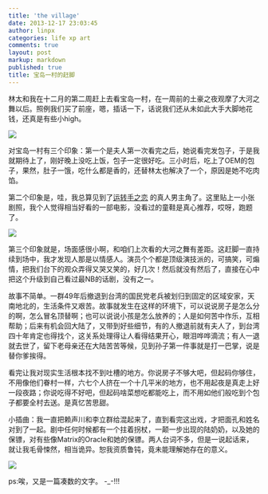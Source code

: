 ```yaml
---
title: 'the village'
date: 2013-12-17 23:03:45
author: linpx
categories: life xp art
comments: true
layout: post
markup: markdown
published: true
title: 宝岛一村的赶脚
---
```

林太和我在十二月的第二周赶上去看宝岛一村，在一周前的土豪之夜观摩了大河之舞以后。照例我们买了前座，嗯，插话一下，话说我们还从未如此大手大脚地花钱，还真是有些小high。


![](http://farm4.staticflickr.com/3746/11420153213_78d8fa85af_b.jpg)



对宝岛一村有三个印象：第一个是夫人第一次看完之后，她说看完发包子，于是我就期待上了，刚好晚上没吃上饭，包子一定很好吃。三小时后，吃上了OEM的包子，果然，肚子一饿，吃什么都是香的，还替林太也解决了一个，原因是她不吃肉馅。


第二个印象是，哇，我总算见到了[运转手之恋](
http://baike.baidu.com/link?url=UZuAtjJxtNTUNF1wpZO5QDYmUykfcQsvJl1EEFmLbKyENWBwbO3RETCt52AGglf7)
的真人男主角了。这里贴上一小张剧照，我个人觉得相当好看的一部电影，没看过的童鞋是真心推荐，哎呀，跑题了。


![](http://farm8.staticflickr.com/7353/11419689223_b4d1dd42dd_o.jpg)


第三个印象就是，场面感很小啊，和咱们上次看的大河之舞有差距。这赶脚一直持续到场中，我才发现人那是以情感人。演员个个都是顶级演技派的，可搞笑，可煽情，把我们台下的观众弄得又哭又笑的，好几次！然后就没有然后了，直接在心中把这个升级到自己看过最NB的话剧，没有之一。


故事不简单。一群49年后撤退到台湾的国民党老兵被划归到固定的区域安家，天南地北的，生活条件又艰苦。故事就发生在这样的环境下，可以说说房子是怎么分的啊，怎么冒名顶替啊；也可以说说小孩是怎么放养的；人是如何苦中作乐，互相帮助；后来有机会回大陆了，又带到好些细节，有的人撤退前就有夫人了，到台湾四十年肯定也得找个，这关系处理得让人看得结果开心，眼泪哗哗滴流；有人一退就去世了，留下老母亲还在大陆苦苦等候，见到孙子第一件事就是打一巴掌，说是替你爹挨得。


看完让我对现实生活根本找不到吐槽的地方。你说房子不够大吧，但起码你够住，不用像他们眷村一样，六七个人挤在一个十几平米的地方，也不用起夜是真走上好一段夜路；你说吃得不好吧，但起码啥菜想吃都能吃上，而不用如他们般吃到个包子都要全村去送。是真忆苦思甜。


小插曲：我一直把赖声川和李立群给混起来了，直到看完这出戏，才把面孔和姓名对到了一起。剧中任何时候都有一个拄着拐杖，一颠一步出现的陆奶奶，以及她的保镖，对有些像Matrix的Oracle和她的保镖。两人台词不多，但是一说起话来，就让我毛骨悚然，相当诡异。恕我资质鲁钝，竟未能理解她存在的意义。


![](http://farm8.staticflickr.com/7009/6477096005_71ae3ff58a_b.jpg)

ps:唉，又是一篇凑数的文字。 -_-!!!
